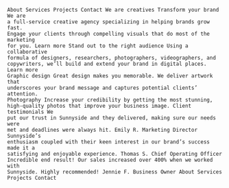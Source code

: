     About Services Projects Contact We are creatives Transform your brand We are
    a full-service creative agency specializing in helping brands grow fast.
    Engage your clients through compelling visuals that do most of the marketing
    for you. Learn more Stand out to the right audience Using a collaborative
    formula of designers, researchers, photographers, videographers, and
    copywriters, we’ll build and extend your brand in digital places. Learn more
    Graphic design Great design makes you memorable. We deliver artwork that
    underscores your brand message and captures potential clients’ attention.
    Photography Increase your credibility by getting the most stunning,
    high-quality photos that improve your business image. Client testimonials We
    put our trust in Sunnyside and they delivered, making sure our needs were
    met and deadlines were always hit. Emily R. Marketing Director Sunnyside’s
    enthusiasm coupled with their keen interest in our brand’s success made it a
    satisfying and enjoyable experience. Thomas S. Chief Operating Officer
    Incredible end result! Our sales increased over 400% when we worked with
    Sunnyside. Highly recommended! Jennie F. Business Owner About Services
    Projects Contact

